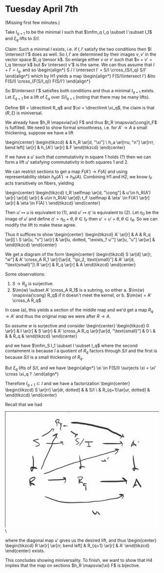 # Tuesday April 7th

(Missing first few minutes.)

Take $I_{q+1}$ to be the minimal $I$ such that $\mfm_q I_q \subset I \subset I_1$ and $\xi_q$ lifts to $S/I$.

Claim:
Such a minimal $I$ exists, i.e. if $I, I'$ satisfy the two conditions then $I \intersect I'$ does as well.
So $I, I'$ are determined by their images $v, v'$ in the vector space $I_q \tensor k$.
So enlarge either $v$ or $v'$ such that $v + v' = I_q \tensor k$ but $v \intersect v'$ is the same.
We can thus assume that $I + I' = I_q$, and so
\begin{align*}
S / I \intersect I' = S/I \cross_{S/I_q} S/I'
\end{align*}
which by H1 yields a map
\begin{align*}
F(S/I\intersect I') &\to F(S/I) \cross_{F(S/I_q)} F(S/I')
\end{align*}

So $I\intersect I'$ satisfies both conditions and thus a minimal $I_{q+1}$ exists.
Let $\xi_{q+1}$ be a lift of $\xi_q$ over $S/I_{q+1}$ (noting that there may be many lifts).

Define $R = \directlimit R_q$ and $\xi = \directlimit \xi_q$, the claim is that $(R, \xi)$ is miniversal.

We already have $h_R \mapsvia{\xi} F$ and thus $t_R \mapsvia{\cong}t_F$ is fulfilled.
We need to show formal smoothness, i.e. for $A' \to A$ a small thickening, suppose we have a lift

\begin{center}
\begin{tikzcd}
 & & h_R \ar[d, "\xi"] \\
h_a \ar[rru, "n"] \ar[rrr, bend left] \ar[r] & h_{A'} \ar[r] & F
\end{tikzcd}
\end{center}

If we have a $u'$ such that commutativity in square 1 holds (?) then we can form a lift $u'$ satisfying commutativity in both squares 1 and 2.

We can restrict sections to get a map $F(A') \to F(A)$ and using representability obtain $h_R(A') \to h_R(A)$.
Combining H1 and H2, we know $t_F$ acts transitively on fibers, yielding

\begin{center}
\begin{tikzcd}
t_R \selfmap \ar[d, "\cong"] & u'\in h_R(A') \ar[r] \ar[d] \ar[r] & u\in h_R(A) \ar[d]\\
t_F \selfmap & \eta' \in F(A') \ar[r] \ar[r] & \eta \in F(A) \\
\end{tikzcd}
\end{center}

Then $u' \mapsto u$ is equivalent to (1), and $u' \mapsto \eta'$ is equivalent to (2).
Let $\eta_0$ be the image of $u'$ and define $\eta' = \eta_0 + \theta, \theta \in t_F$ then $u' = u' + \theta, \theta \in t_R$.
So we can modify the lift to make these agree.

Thus it suffices to show
\begin{center}
\begin{tikzcd}
A' \ar[r] & A & R_q \ar[l] \\
S \ar[u, "v"] \ar[r] & \ar[lu, dotted, "\exists_? u'"] \ar[u, "u"] \ar[ur] &
\end{tikzcd}
\end{center}

We get a diagram of the form
\begin{center}
\begin{tikzcd}
S \ar[d] \ar[r, "w"] & A' \cross_A R_1 \ar[r]\ar[d, "\pi_2, \text{small}"] & A' \ar[d, "\text{small}"]\\
R \ar[r] & R_q \ar[r] & A
\end{tikzcd}
\end{center}

Some observations:

1. $S \to R_q$ is surjective.
2. $\im(w) \subset A' \cross_A R_1$ is a subring, so either
  a. $\im(w) \mapsvia{\cong} R_q$ if it doesn't meet the kernel, or
  b. $\im(w) = A' \cross_A R_q$

In case (a), this yields a section of the middle map and we'd get a map $R_q \to A'$ and thus the original map we were after $R \to A$.

So assume $w$ is surjective and consider
\begin{center}
\begin{tikzcd}
0 \ar[r] & I \ar[r] & S \ar[r] & A' \cross_A R_q \ar[r]\ar[d, "\text{small}"] & 0  \\
 & & & R_q &
\end{tikzcd}
\end{center}

and we have $\mfm_S I_1 \subset I \subset I_q$ where the second containment is because $I$ a quotient of $R_q$ factors through $S/I$ and the first is because $S/I$ is a small thickening of $R_q$.

But $\xi_q$ lifts of $S/I$, and we have
\begin{align*}
\xi \in F(S/I) \surjects \xi = \xi' \cross \xi_q ?
.\end{align*}

Therefore $I_{q+1} \subset I$ and we have a factorization
\begin{center}
\begin{tikzcd}
S \ar[rr] \ar[dr, dotted] & & S/I \\
& R_{q+1}\ar[ur, dotted] &
\end{tikzcd}
\end{center}

Recall that we had

![](figures/image_2020-04-07-13-17-11.png)\

where the diagonal map $u'$ gives us the desired lift, and thus
\begin{center}
\begin{tikzcd}
R \ar[r] \ar[rr, bend left] & R_{q+1} \ar[r] & A'
\end{tikzcd}
\end{center}
exists.

This concludes showing miniversality.
To finish, we want to show that H4 implies that the map on sections $h_R \mapsvia{\xi} F$ is bijective.
